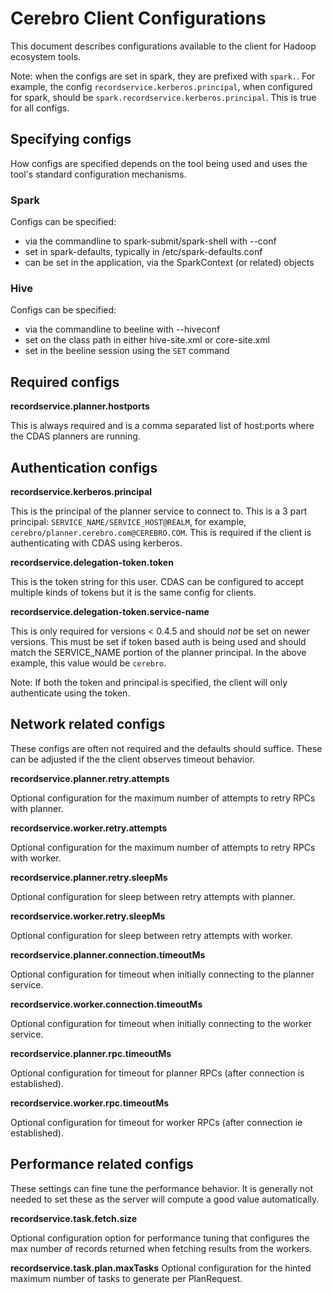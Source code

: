 # Cerebro Client Configurations

This document describes configurations available to the client for Hadoop ecosystem tools.

Note: when the configs are set in spark, they are prefixed with `spark.`. For example,
the config `recordservice.kerberos.principal`, when configured for spark, should be
`spark.recordservice.kerberos.principal`. This is true for all configs.

## Specifying configs

How configs are specified depends on the tool being used and uses the tool's standard
configuration mechanisms.

### Spark

Configs can be specified:

- via the commandline to spark-submit/spark-shell with --conf
- set in spark-defaults, typically in /etc/spark-defaults.conf
- can be set in the application, via the SparkContext (or related) objects

### Hive

Configs can be specified:

- via the commandline to beeline with --hiveconf
- set on the class path in either hive-site.xml or core-site.xml
- set in the beeline session using the `SET` command

## Required configs

**recordservice.planner.hostports**

This is always required and is a comma separated list of host:ports where the CDAS
planners are running.

## Authentication configs

**recordservice.kerberos.principal**

This is the principal of the planner service to connect to. This is a 3 part principal:
`SERVICE_NAME/SERVICE_HOST@REALM`, for example, `cerebro/planner.cerebro.com@CEREBRO.COM`.
This is required if the client is authenticating with CDAS using kerberos.

**recordservice.delegation-token.token**

This is the token string for this user. CDAS can be configured to accept multiple kinds
of tokens but it is the same config for clients.

**recordservice.delegation-token.service-name**

This is only required for versions < 0.4.5 and should *not* be set on newer versions.
This must be set if token based auth is being used and should match the SERVICE_NAME
portion of the planner principal. In the above example, this value would be `cerebro`.

Note: If both the token and principal is specified, the client will only authenticate
using the token.

## Network related configs

These configs are often not required and the defaults should suffice. These can be
adjusted if the the client observes timeout behavior.

**recordservice.planner.retry.attempts**

Optional configuration for the maximum number of attempts to retry RPCs with planner.

**recordservice.worker.retry.attempts**

Optional configuration for the maximum number of attempts to retry RPCs with worker.

**recordservice.planner.retry.sleepMs**

Optional configuration for sleep between retry attempts with planner.

**recordservice.worker.retry.sleepMs**

Optional configuration for sleep between retry attempts with worker.

**recordservice.planner.connection.timeoutMs**

Optional configuration for timeout when initially connecting to the planner service.

**recordservice.worker.connection.timeoutMs**

Optional configuration for timeout when initially connecting to the worker service.

**recordservice.planner.rpc.timeoutMs**

Optional configuration for timeout for planner RPCs (after connection is established).

**recordservice.worker.rpc.timeoutMs**

Optional configuration for timeout for worker RPCs (after connection ie established).

## Performance related configs

These settings can fine tune the performance behavior. It is generally not needed to set
these as the server will compute a good value automatically.

**recordservice.task.fetch.size**

Optional configuration option for performance tuning that configures the max number of
records returned when fetching results from the workers.

**recordservice.task.plan.maxTasks**
Optional configuration for the hinted maximum number of tasks to generate per PlanRequest.
